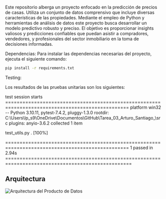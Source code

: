 Este repositorio alberga un proyecto enfocado en la predicción de precios de casas. Utiliza un conjunto de datos comprensivo que incluye diversas características de las propiedades. Mediante el empleo de Python y herramientas de análisis de datos este proyecto busca desarrollar un modelo predictivo robusto y preciso. El objetivo es proporcionar insights valiosos y predicciones confiables que puedan asistir a compradores, vendedores, y profesionales del sector inmobiliario en la toma de decisiones informadas.

Dependencias:
Para instalar las dependencias necesarias del proyecto, ejecuta el siguiente comando:

```bash
pip install -r requirements.txt
```

Testing:

Los resultados de las pruebas unitarias son los siguientes:

test session starts ================================================================================================= 
platform win32 -- Python 3.10.11, pytest-7.4.2, pluggy-1.3.0
rootdir: C:\Users\lp_s9\OneDrive\Documentos\GitHub\Tarea_03_Arturo_Santiago_\src
plugins: anyio-3.6.2
collected 1 item                                                                                                                                                                                                       

test_utils.py .                                                                                                                                                                                                 [100%] 

================================================================================================= 1 passed in 2.94s ==================================================================================================


## Arquitectura

![Arquitectura del Producto de Datos](Arquitectura/Arquitectura.drawio.png.png)
